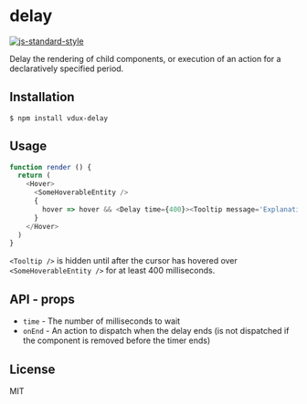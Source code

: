
# delay

[![js-standard-style](https://img.shields.io/badge/code%20style-standard-brightgreen.svg?style=flat)](https://github.com/feross/standard)

Delay the rendering of child components, or execution of an action for a declaratively specified period.

## Installation

    $ npm install vdux-delay

## Usage

```javascript
function render () {
  return (
    <Hover>
      <SomeHoverableEntity />
      {
        hover => hover && <Delay time={400}><Tooltip message='Explanation of SomeHoverableEntity' /></Delay>
      }
    </Hover>
  )
}
```

`<Tooltip />` is hidden until after the cursor has hovered over `<SomeHoverableEntity />` for at least 400 milliseconds.

## API - props

  * `time` - The number of milliseconds to wait
  * `onEnd` - An action to dispatch when the delay ends (is not dispatched if the component is removed before the timer ends)

## License

MIT
